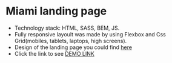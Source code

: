 # Miami landing page
- Technology stack: HTML, SASS, BEM, JS.
- Fully responsive layoult was made by using Flexbox and Css Grid(mobiles, tablets, laptops, high screens).
- Design of the landing page you could find [here](https://www.figma.com/file/nHz8bflIwJaWP3P99vKTH5/miami_home_new?node-id=16033%3A3)
- Click the link to see  [DEMO LINK]( https://mariabondar.github.io/Miami-landing/)
